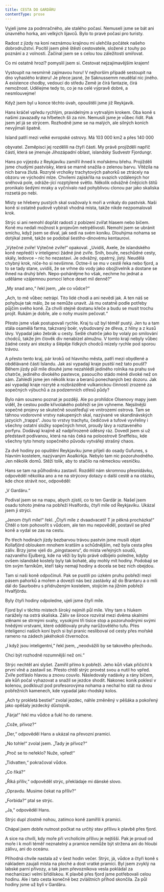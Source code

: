 ```yaml
---
title: CESTA DO GARDÄRU
contentType: prose
---
```


Vyjeli jsme za podmračného, ale stalého počasí. Nemuseli jsme se bát ani únavného horka, ani velkých lijavců. Bylo to pravé počasí pro turisty.

Radost z jízdy na koni neznámou krajinou mi ulehčila počátek našeho dobrodružství. Pocítil jsem plně štěstí cestovatele, složené z touhy po poznání a z volnosti. Začínal jsem se s celou tou záležitostí smiřovat.

Co mi ostatně hrozí? pomyslil jsem si. Cestovat nejzajímavějším krajem!

Vystoupit na nesmírně zajímavou horu! V nejhorším případě sestoupit na dno vyhaslého kráteru! Je přece jasné, že Saknussemm neudělal nic jiného. A existence chodby, vedoucí do středu Země je čirá fantazie, čirá nemožnost. Udělejme tedy to, co je na celé výpravě dobré, a nesmlouvejme!

Když jsem byl u konce těchto úvah, opouštěli jsme již Reykjavík.

Hans kráčel vpředu rychlým, pravidelným a vytrvalým krokem. Oba koně s našimi zavazadly na hřbetech šli za ním. Nemusili jsme je vůbec řídit. Pak jsem jel já se strýcem. Rozhodně jsme se na malých, ale silných koních nevyjímali špatně.

Island patří mezi velké evropské ostrovy. Má 103 000 km2 a přes 140 000

obyvatel. Zeměpisci jej rozdělili na čtyři části. My právě projížděli napříč částí, která se jmenuje Jihozápadní oblast, islandsky Sudvestr Fjordungr.

Hans po výjezdu z Reykjavíku zamířil ihned k mořskému břehu. Projížděli jsme chudými pastvisky, která se marně snažila o zelenou barvu. Vítězila na nich barva žlutá. Rozryté vrcholky trachytových pahorků se ztrácely na obzoru ve východní mlze. Chvílemi zajiskřila na svazích vzdálených hor sněhová pole, odráže-jící rozptýlené světlo. Několik odvážně čnějících štítů pronikalo šedými mraky a vyčnívalo nad pohyblivou clonou par jako skaliska rozsetá po nebi.

Místy se hřebeny pustých skal svažovaly k moři a vnikaly do pastvisk. Naši koně si ostatně pudově vybírali vhodná místa, takže nikde nezpomalovali krok.

Strýc si ani nemohl dopřát radosti z pobízení zvířat hlasem nebo bičem. Koně mu nedali možnost k projevům netrpělivosti. Nemohl jsem se ubránit smíchu, když jsem se díval, jak sedí na svém koníku. Dlouhýma nohama se dotýkal země, takže se podobal šestiho-dinovému kentaurovi.

„Výtečné zvíře! Výtečné zvíře!“ opakoval. „Uvidíš, Axele, že islandského koně nepředčí v inteligenci žádné jiné zvíře. Sníh, bouře, neschůdné cesty, skály, ledovce – nic ho nezastaví. Je odvážný, opatrný, jistý. Neudělá chybný krok, niče-ho si nevšimne. Octne-li se mu v cestě řeka nebo fjord, a to se tady stane, uvidíš, že se vrhne do vody jako obojživelník a dostane se ihned na druhý břeh. Nepo-pohánějme ho však, nechme ho jednat a uděláme vzájemnou pomocí lehce deset mil denně?“

„My snad ano,“ řekl jsem, „ale co vůdce?“

„Ach, to mě vůbec netrápí. Tito lidé chodí a ani nevědí jak. A ten náš se pohybuje tak málo, že se nemůže unavit. Já mu ostatně podle potřeby půjčím svého koně. Za chvíli stejně dostanu křeče a budu se musit trochu projít. Rukám je dobře, ale o nohy musím pečovat.“

Přesto jsme však postupovali rychle. Kraj tu už byl téměř pustý. Jen tu a tam stála osamělá farma, takzvaný boër, vybudovaný ze dřeva, z hlíny a z kusů lávy. Vypadal jako žebrák u cesty. Sešlé chatrče jako by volaly po smilování chodců, takže jim člověk div nenabízel almužnu. V tomto kraji nebyly vůbec žádné cesty ani stezky a šlépěje řídkých chodců mizely rychle pod sporou trávou.

A přesto tento kraj, pár kroků od hlavního města, patří mezi obydlené a obdělávané části Islandu. Jak asi vypadají kraje pustší než tato poušť? Během jízdy půl míle dlouhé jsme nezahlédli jediného rolníka na prahu své chatrče, jediného divokého pastevce, pasoucího stádo méně divoké než on sám. Zahlédli jsme jen několik krav a beranů ponechaných bez dozoru. Jak asi vypadají kraje rozryté a rozbrázděné vulkanickou činností zrozené za sopečných výbuchů a za podzemních otřesů půdy?

Bylo nám souzeno poznat je později. Ale po prohlídce Olsenovy mapy jsem viděl, že cestou podle křivolakého pobřeží se jim vyhneme. Nejsilnější sopečné projevy se skutečně soustřeďují ve vnitrozemí ostrova. Tam se táhnou vodorovné vrstvy nakupených skal, nazývané ve skandinávských jazycích „trapps“. Jsou to vrstvy trachytu, čedičové a tufové vyvřeliny i všechny ostatní složky sopečných hmot, proudy lávy a roztaveného porfyru. Dodávají krajině až nadpřirozeně úděsný ráz. Dovedl jsem si už představit podívanou, která na nás čeká na poloostrově Sneffelsu, kde všechny tyto hmoty sopečného původu vytvářejí strašný chaos.

Za dvě hodiny po opuštění Reykjavíku jsme přijeli do osady Gufunes, s hlavním kostelem, nazývaným Aoalkirkja. Nebylo tam nic pozoruhodného. Jen několik domů. Stěží tolik, aby to stačilo na německou vesničku.

Hans se tam na půlhodinku zastavil. Rozdělil nám skromnou přesnídávku, odpověděl několika ano a ne na strýcovy dotazy o další cestě a na otázku, kde chce strávit noc, odpověděl:

„V Gardäru.“

Podíval jsem se na mapu, abych zjistil, co to ten Gardär je. Našel jsem osadu tohoto jména na pobřeží Hvalfordu, čtyři míle od Reykjavíku. Ukázal jsem ji strýci.

„Jenom čtyři míle!“ řekl. „Čtyři míle z dvaadvaceti! T je pěkná procházka!“ Chtěl o tom pohovořit s vůdcem, ale ten mu nepověděl, postavil se před koně a vydal se zas na cestu.

Po třech hodinách jízdy bezbarvou trávou pastvin jsme musili objet Kollafjörd obloukem mnohem kratším a schůdnějším, než byla cesta přes záliv. Brzy jsme vjeli do „pingstaoeru“, do místa veřejných soudů, nazvaného Ejulberg, kde na věži by bylo právě odbíjelo poledne, kdyby ovšem islandské kostely byly tak bohaté, aby mohly mít hodiny. Podobají se tím svým farníkům, kteří taky nemají hodiny a docela se bez nich obejdou.

Tam si naši koně odpočinuli. Pak se pustili po úzkém pruhu pobřeží mezi pásem pahorků a mořem a dovezli nás bez zastávky až do Brantaru a o míli dál do Saurboëru s přidruženým kostelem, stojícím na jižním pobřeží Hvalfjördu.

Byly čtyři hodiny odpoledne, ujeli jsme čtyři míle.

Fjord byl v těchto místech široký nejmíň půl míle. Vlny tam s hlukem narážely na ostrá skaliska. Záliv se široce rozvíral mezi dvěma skalními stěnami se strmými svahy, vysokými tři tisíce stop a pozoruhodnými svými hnědými vrstvami, které oddělovaly pruhy narůžovělého tufu. Přes inteligenci našich koní bych si byl pranic nesliboval od cesty přes mořské rameno na zádech jakéhokoli čtvernožce.

„I když jsou inteligentní,“ řekl jsem, „neodvážili by se takového přechodu.

Chci být rozhodně rozumnější než oni.“

Strýc nechtěl ani slyšet. Zamířil přímo k pobřeží. Jeho kůň však přičichl k první vlně a zastavil se. Přesto chtěl strýc provést svou a nutil ho vpřed. Zvíře potřáslo hlavou a znovu couvlo. Následovaly nadávky a rány bičem, ale kůň počal vyhazovat a snažil se jezdce shodit. Nakonec koník poklesl v kolenou, podklouzl pod profesorovýma nohama a nechal ho stát na dvou pobřežních kamenech, kde vypadal jako rhodský kolos.

„Ach ty prokletá bestie!“ zvolal jezdec, náhle změněný v pěšáka a pokořený jako opěšaly jezdecký důstojník.

„Fárja!“ řekl mu vůdce a ťukl ho do ramene.

„Cože, přívoz?“

„Der,“ odpověděl Hans a ukázal na převozní pramici.

„No tohle!“ zvolal jsem. „Tady je přívoz?“

„Proč se to neřeklo? Nuže, vpřed!“

„Tidvatten,“ pokračoval vůdce.

„Co říká?“

„Říká příliv,“ odpověděl strýc, překládaje mi dánské slovo.

„Opravdu. Musíme čekat na příliv?“

„Forbida?“ ptal se strýc.

„Ja,“ odpověděl Hans.

Strýc dupl zlostně nohou, zatímco koně zamířili k pramici.

Chápal jsem dobře nutnost počkat na určitý stav přílivu k plavbě přes fjord.

A sice na chvíli, kdy moře při vrcholícím přílivu je nejtišší. Pak je proud od moře i k moři téměř neznatelný a pramice nemůže být stržena ani do hloubi zálivu, ani do oceánu.

Příhodná chvíle nastala až v šest hodin večer. Strýc, já, vůdce a čtyři koně s nákladem zaujali místa na ploché a dost vratké pramici. Byl jsem zvyklý na labské parní přívozy, a tak jsem převozníkova vesla pokládal za mechanizaci velmi břídilskou. K plavbě přes fjord jsme potřebovali celou hodinu. Ale i tato cesta konečně bez zvláštních příhod skončila. Za půl hodiny jsme už byli v Gardäru.
